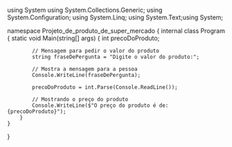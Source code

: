 using System
using System.Collections.Generic;
using System.Configuration;
using System.Linq;
using System.Text;using System;

namespace Projeto_de_produto_de_super_mercado
{
    internal class Program
    {
        static void Main(string[] args)
        {
            int precoDoProduto;

            // Mensagem para pedir o valor do produto
            string fraseDePergunta = "Digite o valor do produto:";

            // Mostra a mensagem para a pessoa
            Console.WriteLine(fraseDePergunta);

            precoDoProduto = int.Parse(Console.ReadLine());

            // Mostrando o preço do produto
            Console.WriteLine($"O preço do produto é de: {precoDoProduto}");
        }
    }
}
